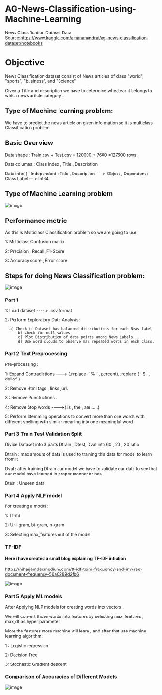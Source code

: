 # AG-News-Classification-using-Machine-Learning
News Classification Dataset
Data Source:https://www.kaggle.com/amananandrai/ag-news-classification-dataset/notebooks

# Objective 

News Classification dataset consist of News articles of class "world", "sports", "business", and "Science"

Given a Title and description we have to determine wheatear it belongs to which news article category .

## Type of Machine learning problem:

We have to predict the news article on given information so it is multiclass Classification problem




## Basic Overview

Data.shape : Train.csv + Test.csv = 120000 + 7600 =127600 rows.

Data.columns : Class index , Title , Description

Data.info( ) : Independent : Title , Description --- > Object  , Dependent : Class Label -- >  Int64

## Type of Machine Learning problem

![image](https://user-images.githubusercontent.com/61958476/109811522-f683e900-7c50-11eb-8293-bc2a0e345cee.png)


## Performance metric 

As this is Multiclass Classification problem so we are going to use:

1: Multiclass Confusion matrix

2: Precision , Recall ,F1-Score

3: Accuracy score , Error score

## Steps for doing News Classification problem:

![image](https://user-images.githubusercontent.com/61958476/109811703-321eb300-7c51-11eb-9768-f76a01d44097.png)

### Part 1

1: Load dataset ---- > .csv format

2: Perform Exploratory Data Analysis: 

      a] Check if Dataset has balanced distributions for each News label 
          b] Check for null values 
          c] Plot Distribution of data points among News Labels .
          d] Use word clouds to observe max repeated words in each class.

### Part 2 Text Preprocessing

Pre-processing : 

1: Expand Contradictions --->  (.replace (‘ % ‘ , percent), .replace ( ‘ $ ‘ , dollar’ )

2: Remove Html tags , links ,url.

3 : Remove Punctuations .

4: Remove Stop words   ---->( is , the , are …..)

5: Perform Stemming operations to convert more than one words with different spelling  with similar meaning into one meaningful word

### Part 3 Train Test Validation Split

Divide Dataset into 3 parts Dtrain , Dtest, Dval into 60 , 20 , 20 ratio

Dtrain : max amount of data is used to training this data for model to learn from it

Dval : after training Dtrain our model we have to validate our data to see that our model have learned in proper manner or not.

Dtest : Unseen data

### Part 4 Apply NLP model

For creating a model : 

1: Tf-ifd

2: Uni-gram, bi-gram, n-gram

3: Selecting max_features out of the model

### TF-IDF

#### Here i have created a small blog explaining TF-IDF intiution

https://niharjamdar.medium.com/tf-idf-term-frequency-and-inverse-document-frequency-56a0289d2fb6

![image](https://user-images.githubusercontent.com/61958476/112019225-3b66b580-8b55-11eb-8233-7b950f229dea.png)




### Part 5 Apply ML models

After Applying NLP models for creating words into vectors .

We will convert those words into features by selecting  max_features , max_df  as hyper parameter.

More the features more machine will learn , and after that use machine learning algorithm:

1 : Logistic regression

2: Decision Tree

3: Stochastic Gradient descent

### Comparison of Accuracies of Different Models

![image](https://user-images.githubusercontent.com/61958476/112019421-6d781780-8b55-11eb-8b59-4c892c2f98af.png)

